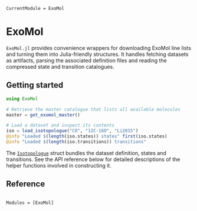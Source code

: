 ```@meta
CurrentModule = ExoMol
```

# ExoMol

`ExoMol.jl` provides convenience wrappers for downloading ExoMol line lists and
turning them into Julia-friendly structures.  It handles fetching datasets as
artifacts, parsing the associated definition files and reading the compressed
state and transition catalogues.

## Getting started

```julia
using ExoMol

# Retrieve the master catalogue that lists all available molecules
master = get_exomol_master()

# Load a dataset and inspect its contents
iso = load_isotopologue("CO", "12C-16O", "Li2015")
@info "Loaded $(length(iso.states)) states" first(iso.states)
@info "Loaded $(length(iso.transitions)) transitions"
```

The [`Isotopologue`](@ref) struct bundles the dataset definition, states and
transitions.  See the API reference below for detailed descriptions of the
helper functions involved in constructing it.

## Reference

```@index
```

```@autodocs
Modules = [ExoMol]
```
